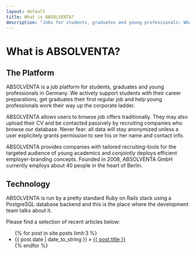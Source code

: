 ```yaml
---
layout: default
title: What is ABSOLVENTA?
description: "Jobs for students, graduates and young professionals: What is ABSOLVENTA?"
---
```


# What is ABSOLVENTA?

## The Platform

ABSOLVENTA is a job platform for students, graduates and young professionals in
Germany. We actively support students with their career preparations, get
graduates their first regular job and help young professionals work their way
up the corporate ladder.

ABSOLVENTA allows users to browse job offers traditionally. They may also
upload their CV and be contacted passively by recruiting companies who browse
our database. Never fear: all data will stay anonymized unless a user
explicitely grants permission to see his or her name and contact info.

ABSOLVENTA provides companies with tailored recruiting-tools for the targeted
audience of young academics and conjointly deploys efficient employer-branding
concepts. Founded in 2008, ABSOLVENTA GmbH currently employs about 40 people in
the heart of Berlin.

## Technology

ABSOLVENTA is run by a pretty standard Ruby on Rails stack using a PostgreSQL
database backend and this is the place where the development team talks about
it.

Please find a selection of recent articles below:

<div id="related">
  <ul class="posts">
    {% for post in site.posts limit:3 %}
    <li>
      <span>{{ post.date | date_to_string }} &raquo;</span> <a href="{{ post.url }}">{{ post.title }}</a>
    </li>
    {% endfor %}
  </ul>
</div>
